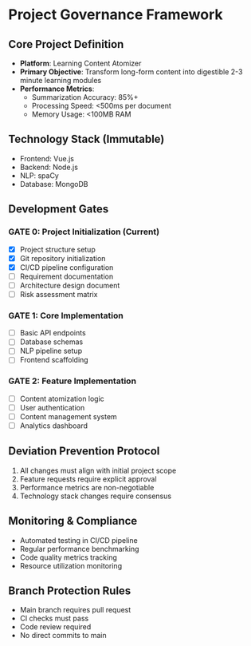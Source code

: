# Project Governance Framework

## Core Project Definition
- **Platform**: Learning Content Atomizer
- **Primary Objective**: Transform long-form content into digestible 2-3 minute learning modules
- **Performance Metrics**:
  - Summarization Accuracy: 85%+
  - Processing Speed: <500ms per document
  - Memory Usage: <100MB RAM

## Technology Stack (Immutable)
- Frontend: Vue.js
- Backend: Node.js
- NLP: spaCy
- Database: MongoDB

## Development Gates

### GATE 0: Project Initialization (Current)
- [x] Project structure setup
- [x] Git repository initialization
- [x] CI/CD pipeline configuration
- [ ] Requirement documentation
- [ ] Architecture design document
- [ ] Risk assessment matrix

### GATE 1: Core Implementation
- [ ] Basic API endpoints
- [ ] Database schemas
- [ ] NLP pipeline setup
- [ ] Frontend scaffolding

### GATE 2: Feature Implementation
- [ ] Content atomization logic
- [ ] User authentication
- [ ] Content management system
- [ ] Analytics dashboard

## Deviation Prevention Protocol
1. All changes must align with initial project scope
2. Feature requests require explicit approval
3. Performance metrics are non-negotiable
4. Technology stack changes require consensus

## Monitoring & Compliance
- Automated testing in CI/CD pipeline
- Regular performance benchmarking
- Code quality metrics tracking
- Resource utilization monitoring

## Branch Protection Rules
- Main branch requires pull request
- CI checks must pass
- Code review required
- No direct commits to main
